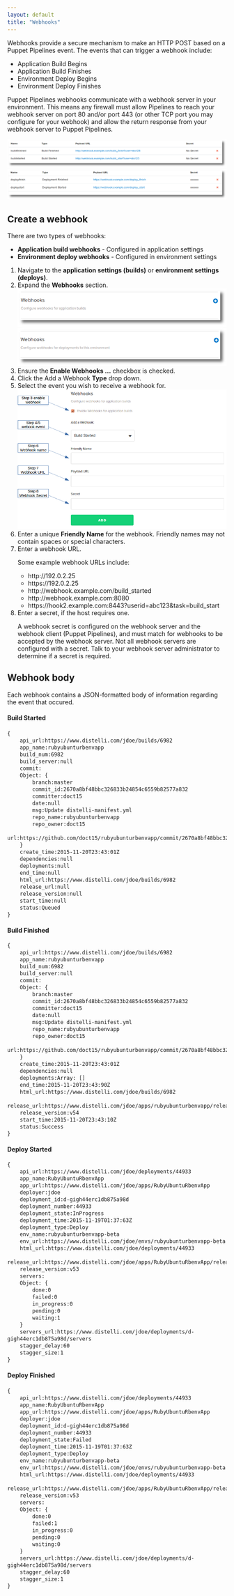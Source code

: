 ```yaml
---
layout: default
title: "Webhooks"
---
```


Webhooks provide a secure mechanism to make an HTTP POST based on a Puppet Pipelines event. The events that can trigger a webhook include:

<ul>
<li>Application Build Begins</li>
<li>Application Build Finishes</li>
<li>Environment Deploy Begins</li>
<li>Environment Deploy Finishes</li>
</ul>

Puppet Pipelines webhooks communicate with a webhook server in your environment. This means any firewall must allow Pipelines to reach your webhook server on port 80 and/or port 443 (or other TCP port you may configure for your webhook) and allow the return response from your webhook server to Puppet Pipelines.

<img src="images/webhook-example-buildhooks.png" alt="webhooks build">


<img src="images/webhook-example-deployhooks.png" alt="webhooks deploy">

## Create a webhook

There are two types of webhooks:

<ul>
<li><b>Application build webhooks</b> - Configured in application settings</li>
<li><b>Environment deploy webhooks</b> - Configured in environment settings</li>
</ul>

<ol>
<li>Navigate to the <b>application settings (builds)</b> or <b>environment settings (deploys)</b>.</li>
<li>Expand the <b>Webhooks</b> section.</li>

<img src="images/webhook-example-buildhooks2.png" alt="webhooks build">

<img src="images/webhook-example-deployhooks2.png" alt="webhooks deploy">

<li>Ensure the <b>Enable Webhooks ...</b> checkbox is checked.</li>
<li>Click the Add a Webhook <b>Type</b> drop down.</li>
<li>Select the event you wish to receive a webhook for.</li>

<img src="images/webhook-example-adding.png" alt="webhook add">

<li>Enter a unique <b>Friendly Name</b> for the webhook. Friendly names may not contain spaces or special characters.</li>

<li>Enter a webhook URL.</li>

<p>Some example webhook URLs include:</p>
<ul>
<li>http://192.0.2.25</li>
<li>https://192.0.2.25</li>
<li>http://webhook.example.com/build_started</li>
<li>http://webhook.example.com:8080</li>
<li>https://hook2.example.com:8443?userid=abc123&task=build_start</li>
</ul>

<li>Enter a secret, if the host requires one.</li>

<p>A webhook secret is configured on the webhook server and the webhook client (Puppet Pipelines), and must match for webhooks to be accepted by the webhook server. Not all webhook servers are configured with a secret. Talk to your webhook server administrator to determine if a secret is required.</p>

</ol>


## Webhook body

Each webhook contains a JSON-formatted body of information regarding the event that occured.

<h4><a name="build-started"></a>Build Started</h4>

~~~
{
    api_url:https://www.distelli.com/jdoe/builds/6982
    app_name:rubyubunturbenvapp
    build_num:6982
    build_server:null
    commit:
    Object: {
        branch:master
        commit_id:2670a8bf48bbc326833b24854c6559b82577a832
        committer:doct15
        date:null
        msg:Update distelli-manifest.yml
        repo_name:rubyubunturbenvapp
        repo_owner:doct15
        url:https://github.com/doct15/rubyubunturbenvapp/commit/2670a8bf48bbc326833b24854c6559b82577a832
    }
    create_time:2015-11-20T23:43:01Z
    dependencies:null
    deployments:null
    end_time:null
    html_url:https://www.distelli.com/jdoe/builds/6982
    release_url:null
    release_version:null
    start_time:null
    status:Queued
}
~~~

<h4><a name="build-finished"></a>Build Finished</h4>

~~~
{
    api_url:https://www.distelli.com/jdoe/builds/6982
    app_name:rubyubunturbenvapp
    build_num:6982
    build_server:null
    commit:
    Object: {
        branch:master
        commit_id:2670a8bf48bbc326833b24854c6559b82577a832
        committer:doct15
        date:null
        msg:Update distelli-manifest.yml
        repo_name:rubyubunturbenvapp
        repo_owner:doct15
        url:https://github.com/doct15/rubyubunturbenvapp/commit/2670a8bf48bbc326833b24854c6559b82577a832
    }
    create_time:2015-11-20T23:43:01Z
    dependencies:null
    deployments:Array: []
    end_time:2015-11-20T23:43:90Z
    html_url:https://www.distelli.com/jdoe/builds/6982
    release_url:https://www.distelli.com/jdoe/apps/rubyubunturbenvapp/releases/v54
    release_version:v54
    start_time:2015-11-20T23:43:10Z
    status:Success
}
~~~

<h4><a name="deploy-started"></a>Deploy Started</h4>

~~~
{
    api_url:https://www.distelli.com/jdoe/deployments/44933
    app_name:RubyUbuntuRbenvApp
    app_url:https://www.distelli.com/jdoe/apps/RubyUbuntuRbenvApp
    deployer:jdoe
    deployment_id:d-gigh44erc1db875a98d
    deployment_number:44933
    deployment_state:InProgress
    deployment_time:2015-11-19T01:37:63Z
    deployment_type:Deploy
    env_name:rubyubunturbenvapp-beta
    env_url:https://www.distelli.com/jdoe/envs/rubyubunturbenvapp-beta
    html_url:https://www.distelli.com/jdoe/deployments/44933
    release_url:https://www.distelli.com/jdoe/apps/RubyUbuntuRbenvApp/releases/v53
    release_version:v53
    servers:
    Object: {
        done:0
        failed:0
        in_progress:0
        pending:0
        waiting:1
    }
    servers_url:https://www.distelli.com/jdoe/deployments/d-gigh44erc1db875a98d/servers
    stagger_delay:60
    stagger_size:1
}

~~~

<h4><a name="deploy-finished"></a>Deploy Finished</h4>

~~~
{
    api_url:https://www.distelli.com/jdoe/deployments/44933
    app_name:RubyUbuntuRbenvApp
    app_url:https://www.distelli.com/jdoe/apps/RubyUbuntuRbenvApp
    deployer:jdoe
    deployment_id:d-gigh44erc1db875a98d
    deployment_number:44933
    deployment_state:Failed
    deployment_time:2015-11-19T01:37:63Z
    deployment_type:Deploy
    env_name:rubyubunturbenvapp-beta
    env_url:https://www.distelli.com/jdoe/envs/rubyubunturbenvapp-beta
    html_url:https://www.distelli.com/jdoe/deployments/44933
    release_url:https://www.distelli.com/jdoe/apps/RubyUbuntuRbenvApp/releases/v53
    release_version:v53
    servers:
    Object: {
        done:0
        failed:1
        in_progress:0
        pending:0
        waiting:0
    }
    servers_url:https://www.distelli.com/jdoe/deployments/d-gigh44erc1db875a98d/servers
    stagger_delay:60
    stagger_size:1
}
~~~








